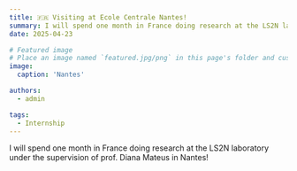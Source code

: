 ```yaml
---
title: 🇫🇷 Visiting at Ecole Centrale Nantes!
summary: I will spend one month in France doing research at the LS2N laboratory under the supervision of prof. Diana Mateus in Nantes!
date: 2025-04-23

# Featured image
# Place an image named `featured.jpg/png` in this page's folder and customize its options here.
image:
  caption: 'Nantes'

authors:
  - admin

tags:
  - Internship
---
```


I will spend one month in France doing research at the LS2N laboratory under the supervision of prof. Diana Mateus in Nantes!

